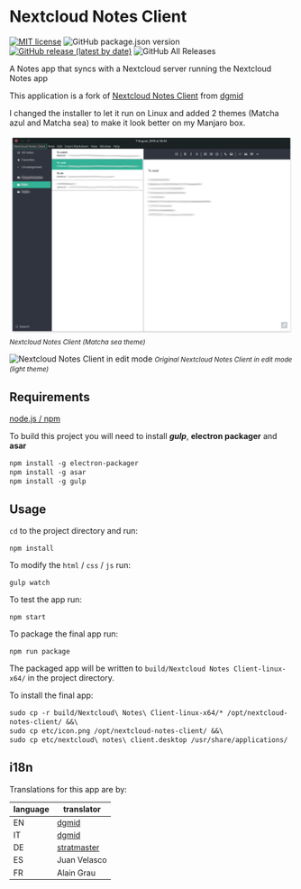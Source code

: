 # Nextcloud Notes Client
[![MIT license](http://img.shields.io/badge/license-MIT-brightgreen.svg)](http://opensource.org/licenses/MIT) ![GitHub package.json version](https://img.shields.io/github/package-json/v/dgmid/nextcloud-notes-mac-client) [![GitHub release (latest by date)](https://img.shields.io/github/v/release/dgmid/nextcloud-notes-mac-client?label=latest%20release&logo=github)](https://github.com/dgmid/nextcloud-notes-mac-client/releases/latest) ![GitHub All Releases](https://img.shields.io/github/downloads/dgmid/nextcloud-notes-mac-client/total)

A Notes app that syncs with a Nextcloud server running the Nextcloud Notes app

This application is a fork of [Nextcloud Notes Client](https://github.com/dgmid/nextcloud-notes-mac-client) from [dgmid](https://github.com/dgmid)

I changed the installer to let it run on Linux and added 2 themes (Matcha azul and Matcha sea) to make it look better on my Manjaro box.

![Nextcloud Notes Client with Matcha sea theme](https://github.com/raginggoblin/nextcloud-notes-linux-client/raw/master/etc/screenshots/screenshot-matcha-sea.png)
<small>*Nextcloud Notes Client (Matcha sea theme)*</small>

![Nextcloud Notes Client in edit mode](https://user-images.githubusercontent.com/1267580/78501864-1a4b6000-775e-11ea-8d7f-808181def3da.png)
<small>*Original Nextcloud Notes Client in edit mode (light theme)*</small>

## Requirements

[node.js / npm](https://www.npmjs.com/get-npm)

To build this project you will need to install ***gulp***, **electron packager** and **asar**

```shell
npm install -g electron-packager
npm install -g asar
npm install -g gulp
```

## Usage

`cd` to the project directory and run:
```shell
npm install
```

To modify the `html` / `css` / `js` run:
```shell
gulp watch
```

To test the app run:
```shell
npm start
```

To package the final app run:
```shell
npm run package
```
The packaged app will be written to `build/Nextcloud Notes Client-linux-x64/` in the project directory.

To install the final app:
```
sudo cp -r build/Nextcloud\ Notes\ Client-linux-x64/* /opt/nextcloud-notes-client/ &&\
sudo cp etc/icon.png /opt/nextcloud-notes-client/ &&\
sudo cp etc/nextcloud\ notes\ client.desktop /usr/share/applications/
```


## i18n
Translations for this app are by:

| language | translator |
| --- | --- |
| EN | [dgmid](https://github.com/dgmid) |
| IT | [dgmid](https://github.com/dgmid) |
| DE | [stratmaster](https://github.com/stratmaster) |
| ES | Juan Velasco |
| FR | Alain Grau |
